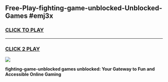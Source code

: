 
## Free-Play-fighting-game-unblocked-Unblocked-Games #emj3x
<h3>
<a href="https://news.freeplayer.one?title=fighting-game-unblocked&ref=8M">CLICK TO PLAY</a></h3>
<hr>

<h3>
<a href="https://news.freeplayer.one?title=fighting-game-unblocked&ref=8M">CLICK 2 PLAY</a>
  
</h3>

<a href="https://news.freeplayer.one?title=fighting-game-unblocked&ref=8M"><img src="https://clearcache.store/games.png"></a>


**fighting-game-unblocked games unblocked: Your Gateway to Fun and Accessible Online Gaming**
